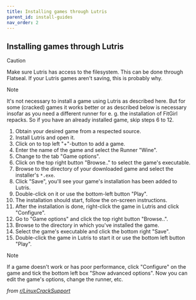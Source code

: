 ```yaml
---
title: Installing games through Lutris
parent_id: install-guides
nav_order: 2
---
```


## Installing games through Lutris

> [!CAUTION]
> Make sure Lutris has access to the filesystem. This can be done through Flatseal.
> If your Lutris games aren't saving, this is probably why.

> [!NOTE]
> It's not necessary to install a game using Lutris as described here. But for some (cracked) games it works better or as described below is necessary insofar as you need a different runner for e. g. the installation of FitGirl repacks. So if you have an already installed game, skip steps 6 to 12.

<div class="panel">
<ol>
    <li>Obtain your desired game from a respected source.</li>
    <li>Install Lutris and open it.</li>
    <li>Click on to top left "+"-button to add a game.</li>
    <li>Enter the name of the game and select the Runner "Wine".</li>
    <li>Change to the tab "Game options".</li>
    <li>Click on the top right button "Browse.." to select the game's executable.</li>
    <li>Browse to the directory of your downloaded game and select the installer's <code>*.exe</code>.</li>
    <li>Click "Save", you'll see your game's installation has been added to Lutris.</li>
    <li>Double-click on it or use the bottom-left button "Play".</li>
    <li>The installation should start, follow the on-screen instructions.</li>
    <li>After the installation is done, right-click the game in Lutris and click "Configure".</li>
    <li>Go to "Game options" and click the top right button "Browse..".</li>
    <li>Browse to the directory in which you've installed the game.</li>
    <li>Select the game's executable and click the bottom right "Save".</li>
    <li>Double-click the game in Lutris to start it or use the bottom left button "Play".</li>
</ol>
</div>

> [!NOTE]
> If a game doesn't work or has poor performance, click "Configure" on the game and tick the bottom left box "Show advanced options". Now you can edit the game's options, change the runner, etc.

*from [r/LinuxCrackSupport](https://www.reddit.com/r/LinuxCrackSupport/wiki/index/howto/#wiki_3.2_using_lutris)*
